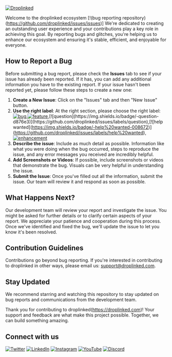 [![Droplinked](https://droplinked.com/static/media/green-droplinked-logo.edeb621b337561c89c6dcdc614d9850b.svg)](https://droplinked.com)


Welcome to the droplinked ecosystem [!(bug reporting repository)(https://github.com/droplinked/issues/issues)] We're dedicated to creating an outstanding user experience and your contributions play a key role in achieving this goal. By reporting bugs and glitches, you're helping us to enhance our ecosystem and ensuring it's stable, efficient, and enjoyable for everyone.

## How to Report a Bug

Before submitting a bug report, please check the **Issues** tab to see if your issue has already been reported. If it has, you can add any additional information you have to the existing report. If your issue hasn't been reported yet, please follow these steps to create a new one:

1. **Create a New Issue**: Click on the "Issues" tab and then "New Issue" button.
3. **Use the right label**: At the right section, please choose the right label:
[![bug](https://img.shields.io/badge/-bug-d73a4a)](https://github.com/droplinked/issues/labels/bug),[![feature](https://img.shields.io/badge/-feature-1D76DB)]([https://droplinked.com](https://github.com/droplinked/issues/labels/feature)),[![question](https://img.shields.io/badge/-question-d876e3)](https://github.com/droplinked/issues/labels/question),[![help wanted](https://img.shields.io/badge/-help%20wanted-008672)](https://github.com/droplinked/issues/labels/help%20wanted),[![enhancement](https://img.shields.io/badge/-enhancement-a2eeef)](https://github.com/droplinked/issues/labels/enhancement)
3. **Describe the issue**: Include as much detail as possible. Information like what you were doing when the bug occurred, steps to reproduce the issue, and any error messages you received are incredibly helpful.
4. **Add Screenshots or Videos**: If possible, include screenshots or videos that demonstrate the bug. Visuals can be very helpful in understanding the issue.
5. **Submit the Issue**: Once you've filled out all the information, submit the issue. Our team will review it and respond as soon as possible.


## What Happens Next?

Our development team will review your report and investigate the issue. You might be asked for further details or to clarify certain aspects of your report. We appreciate your patience and cooperation during this process. Once we've identified and fixed the bug, we'll update the issue to let you know it's been resolved.

## Contribution Guidelines

Contributions go beyond bug reporting. If you're interested in contributing to droplinked in other ways, please email us: support@droplinked.com.

## Stay Updated

We recommend starring and watching this repository to stay updated on bug reports and communications from the development team.

Thank you for contributing to droplinked(https://droplinked.com)! Your support and feedback are what make this project possible. Together, we can build something amazing.

## Connect with us

[![Twitter](https://img.shields.io/twitter/url?label=Follow%20%40Droplinked&style=social&url=https%3A%2F%2Ftwitter.com%2FDroplinked)](https://twitter.com/droplinked)
[![LinkedIn](https://img.shields.io/badge/LinkedIn-Connect%20with%20us-blue)](https://www.linkedin.com/company/droplinked)
[![Instagram](https://img.shields.io/badge/Instagram-Follow%20%40Droplinked-orange)](https://instagram.com/drop.linked)
[![YouTube](https://img.shields.io/badge/YouTube-Subscribe-red)](https://www.youtube.com/channel/UCfIz9d7XvIbTKgEVnMvk0Cw)
[![Discord](https://img.shields.io/badge/Discord-Join%20us-7289da)](https://discord.gg/dGcdKDAj)
